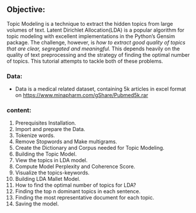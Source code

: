## Objective:
Topic Modeling is a technique to extract the hidden topics from large volumes of text. Latent Dirichlet Allocation(LDA) is a popular algorithm for topic modeling with excellent implementations in the Python’s Gensim package. The challenge, however, is *how to extract good quality of topics that are clear, segregated and meaningful.* This depends heavily on the quality of text preprocessing and the strategy of finding the optimal number of topics. This tutorial attempts to tackle both of these problems.

### Data:
- Data is a medical related dataset, containing 5k articles in excel format on https://www.minapharm.com/gShare/Pubmed5k.rar


### content:
1. Prerequisites Installation.
2. Import and prepare the Data.
3. Tokenize words.
4. Remove Stopwords and Make multigrams.
5. Create the Dictionary and Corpus needed for Topic Modeling.
6. Building the Topic Model.
7. View the topics in LDA model.
8. Compute Model Perplexity and Coherence Score.
9. Visualize the topics-keywords.
10. Building LDA Mallet Model.
11. How to find the optimal number of topics for LDA?
12. Finding the top n dominant topics in each sentence.
13. Finding the most representative document for each topic.
14. Saving the model.
